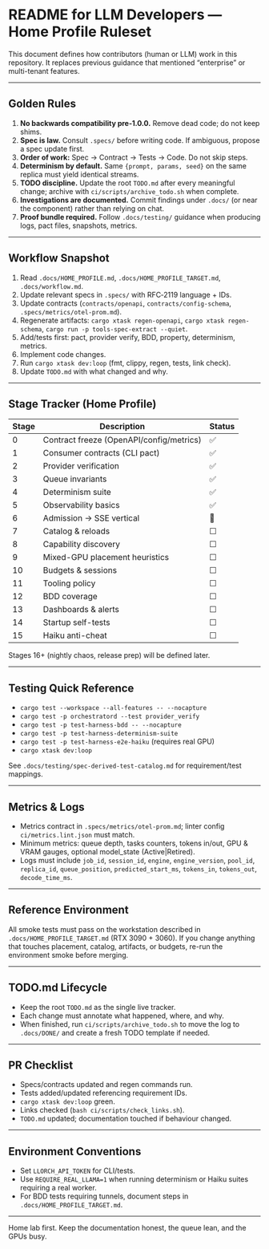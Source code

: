 # README for LLM Developers — Home Profile Ruleset

This document defines how contributors (human or LLM) work in this repository. It replaces previous guidance that mentioned “enterprise” or multi-tenant features.

---

## Golden Rules

1. **No backwards compatibility pre‑1.0.0.** Remove dead code; do not keep shims.
2. **Spec is law.** Consult `.specs/` before writing code. If ambiguous, propose a spec update first.
3. **Order of work:** Spec → Contract → Tests → Code. Do not skip steps.
4. **Determinism by default.** Same `{prompt, params, seed}` on the same replica must yield identical streams.
5. **TODO discipline.** Update the root `TODO.md` after every meaningful change; archive with `ci/scripts/archive_todo.sh` when complete.
6. **Investigations are documented.** Commit findings under `.docs/` (or near the component) rather than relying on chat.
7. **Proof bundle required.** Follow `.docs/testing/` guidance when producing logs, pact files, snapshots, metrics.

---

## Workflow Snapshot

1. Read `.docs/HOME_PROFILE.md`, `.docs/HOME_PROFILE_TARGET.md`, `.docs/workflow.md`.
2. Update relevant specs in `.specs/` with RFC‑2119 language + IDs.
3. Update contracts (`contracts/openapi`, `contracts/config-schema`, `.specs/metrics/otel-prom.md`).
4. Regenerate artifacts: `cargo xtask regen-openapi`, `cargo xtask regen-schema`, `cargo run -p tools-spec-extract --quiet`.
5. Add/tests first: pact, provider verify, BDD, property, determinism, metrics.
6. Implement code changes.
7. Run `cargo xtask dev:loop` (fmt, clippy, regen, tests, link check).
8. Update `TODO.md` with what changed and why.

---

## Stage Tracker (Home Profile)

| Stage | Description | Status |
|-------|-------------|--------|
| 0 | Contract freeze (OpenAPI/config/metrics) | ✅ |
| 1 | Consumer contracts (CLI pact) | ✅ |
| 2 | Provider verification | ✅ |
| 3 | Queue invariants | ✅ |
| 4 | Determinism suite | ✅ |
| 5 | Observability basics | ✅ |
| 6 | Admission → SSE vertical | 🚧 |
| 7 | Catalog & reloads | ☐ |
| 8 | Capability discovery | ☐ |
| 9 | Mixed-GPU placement heuristics | ☐ |
| 10 | Budgets & sessions | ☐ |
| 11 | Tooling policy | ☐ |
| 12 | BDD coverage | ☐ |
| 13 | Dashboards & alerts | ☐ |
| 14 | Startup self-tests | ☐ |
| 15 | Haiku anti-cheat | ☐ |

Stages 16+ (nightly chaos, release prep) will be defined later.

---

## Testing Quick Reference

- `cargo test --workspace --all-features -- --nocapture`
- `cargo test -p orchestratord --test provider_verify`
- `cargo test -p test-harness-bdd -- --nocapture`
- `cargo test -p test-harness-determinism-suite`
- `cargo test -p test-harness-e2e-haiku` (requires real GPU)
- `cargo xtask dev:loop`

See `.docs/testing/spec-derived-test-catalog.md` for requirement/test mappings.

---

## Metrics & Logs

- Metrics contract in `.specs/metrics/otel-prom.md`; linter config `ci/metrics.lint.json` must match.
- Minimum metrics: queue depth, tasks counters, tokens in/out, GPU & VRAM gauges, optional model_state (Active|Retired).
- Logs must include `job_id`, `session_id`, `engine`, `engine_version`, `pool_id`, `replica_id`, `queue_position`, `predicted_start_ms`, `tokens_in`, `tokens_out`, `decode_time_ms`.

---

## Reference Environment

All smoke tests must pass on the workstation described in `.docs/HOME_PROFILE_TARGET.md` (RTX 3090 + 3060). If you change anything that touches placement, catalog, artifacts, or budgets, re-run the environment smoke before merging.

---

## TODO.md Lifecycle

- Keep the root `TODO.md` as the single live tracker.
- Each change must annotate what happened, where, and why.
- When finished, run `ci/scripts/archive_todo.sh` to move the log to `.docs/DONE/` and create a fresh TODO template if needed.

---

## PR Checklist

- Specs/contracts updated and regen commands run.
- Tests added/updated referencing requirement IDs.
- `cargo xtask dev:loop` green.
- Links checked (`bash ci/scripts/check_links.sh`).
- `TODO.md` updated; documentation touched if behaviour changed.

---

## Environment Conventions

- Set `LLORCH_API_TOKEN` for CLI/tests.
- Use `REQUIRE_REAL_LLAMA=1` when running determinism or Haiku suites requiring a real worker.
- For BDD tests requiring tunnels, document steps in `.docs/HOME_PROFILE_TARGET.md`.

---

Home lab first. Keep the documentation honest, the queue lean, and the GPUs busy.
